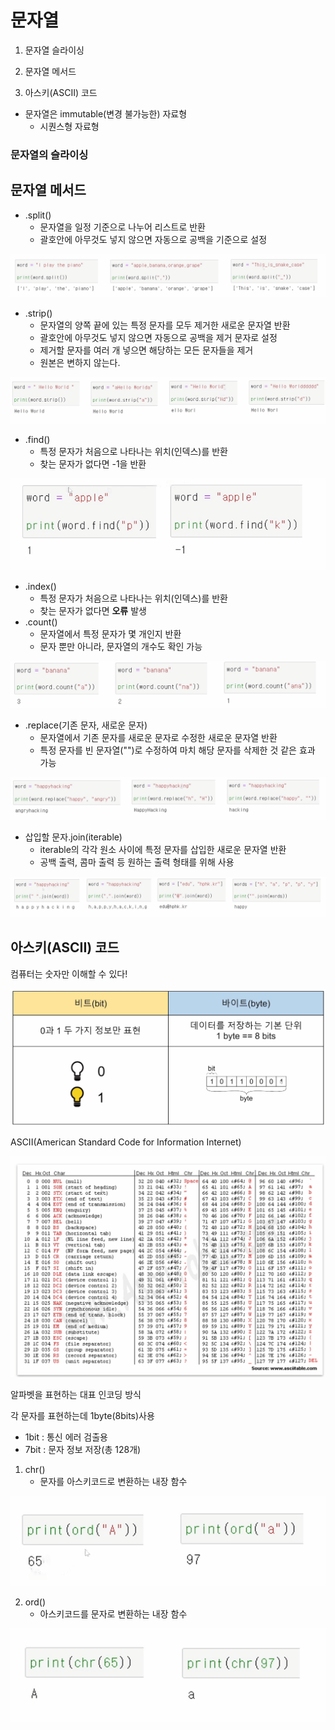 # 문자열

1. 문자열 슬라이싱

2. 문자열 메서드

3. 아스키(ASCII) 코드



* 문자열은 immutable(변경 불가능한) 자료형
  * 시퀀스형 자료형



### 문자열의 슬라이싱



## 문자열 메서드

* .split()
  * 문자열을 일정 기준으로 나누어 리스트로 반환
  * 괄호안에 아무것도 넣지 않으면 자동으로 공백을 기준으로 설정

![image-20220727113321823](readme.assets/image-20220727113321823.png)

* .strip()
  * 문자열의 양쪽 끝에 있는 특정 문자를 모두 제거한 새로운 문자열 반환
  * 괄호안에 아무것도 넣지 않으면 자동으로 공백을 제거 문자로 설정
  * 제거할 문자를 여러 개 넣으면 해당하는 모든 문자들을 제거
  * 원본은 변하지 않는다.

![image-20220727113248632](readme.assets/image-20220727113248632.png)

* .find()
  * 특정 문자가 처음으로 나타나는 위치(인덱스)를 반환
  * 찾는 문자가 없다면 -1을 반환

![image-20220727113518491](readme.assets/image-20220727113518491.png)

* .index()
  * 특정 문자가 처음으로 나타나는 위치(인덱스)를 반환
  * 찾는 문자가 없다면 **오류** 발생
* .count()
  * 문자열에서 특정 문자가 몇 개인지 반환
  * 문자 뿐만 아니라, 문자열의 개수도 확인 가능

![image-20220727114029276](readme.assets/image-20220727114029276.png)

* .replace(기존 문자, 새로운 문자)
  * 문자열에서 기존 문자를 새로운 문자로 수정한 새로운 문자열 반환
  * 특정 문자를 빈 문자열("")로 수정하여 마치 해당 문자를 삭제한 것 같은 효과 가능

![image-20220727114145153](readme.assets/image-20220727114145153.png)

* 삽입할 문자.join(iterable)
  * iterable의 각각 원소 사이에 특정 문자를 삽입한 새로운 문자열 반환
  * 공백 출력, 콤마 출력 등 원하는 출력 형태를 위해 사용

![image-20220727114336424](readme.assets/image-20220727114336424.png)



## 아스키(ASCII) 코드

컴퓨터는 숫자만 이해할 수 있다!

![image-20220727114715700](readme.assets/image-20220727114715700.png)



ASCII(American Standard Code for Information Internet)

![image-20220727115009943](readme.assets/image-20220727115009943.png)

알파벳을 표현하는 대표 인코딩 방식

각 문자를 표현하는데 1byte(8bits)사용

* 1bit : 통신 에러 검출용
* 7bit : 문자 정보 저장(총 128개)



1. chr()
   * 문자를 아스키코드로 변환하는 내장 함수

![image-20220727115929167](readme.assets/image-20220727115929167.png)

2. ord()
   * 아스키코드를 문자로 변환하는 내장 함수

![image-20220727115914837](readme.assets/image-20220727115914837.png)